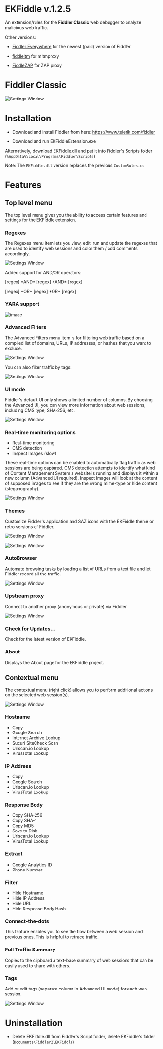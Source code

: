 # EKFiddle v.1.2.5

An extension/rules for the **Fiddler Classic** web debugger to analyze malicious web traffic.

Other versions:

- [Fiddler Everywhere](https://github.com/malwareinfosec/FiddlerEverywhere/) for the newest (paid) version of Fiddler

- [fiddleitm](https://github.com/malwareinfosec/fiddleitm) for mitmproxy

- [FiddleZAP](https://github.com/malwareinfosec/FiddleZAP) for ZAP proxy

# Fiddler Classic

![Settings Window](https://github.com/malwareinfosec/EKFiddle/blob/master/Screenshots/EKFiddle.png)

# Installation

* Download and install Fiddler from here: https://www.telerik.com/fiddler

* Download and run EKFiddleExtension.exe

Alternatively, download EKFiddle.dll and put it into Fiddler's Scripts folder (`%AppData%\Local\Programs\Fiddler\Scripts`)

Note: The `EKFiddle.dll` version replaces the previous `CustomRules.cs`.

# Features

## Top level menu

The top level menu gives you the ability to access certain features and settings for the EKFiddle extension.

### Regexes

The Regexes menu item lets you view, edit, run and update the regexes that are used to identify web sessions and color them / add comments accordingly.

![Settings Window](https://github.com/malwareinfosec/EKFiddle/blob/master/Screenshots/regexes_menu.png)

Added support for AND/OR operators:

[regex] \*AND\* [regex] \*AND\* [regex]

[regex] \*OR\* [regex] \*OR\* [regex]

### YARA support

![image](https://github.com/malwareinfosec/EKFiddle/blob/master/Screenshots/yara.png)

### Advanced Filters

The Advanced Filters menu item is for filtering web traffic based on a compiled list of domains, URLs, IP addresses, or hashes that you want to exclude.

![Settings Window](https://github.com/malwareinfosec/EKFiddle/blob/master/Screenshots/menufilters.png)

You can also filter traffic by tags:

![Settings Window](https://github.com/malwareinfosec/EKFiddle/blob/master/Screenshots/tagsfilter.png)

### UI mode

Fiddler's default UI only shows a limited number of columns. By choosing the Advanced UI, you can view more information about web sessions, including CMS type, SHA-256, etc.

![Settings Window](https://github.com/malwareinfosec/EKFiddle/blob/master/Screenshots/UI_menu.png)

### Real-time monitoring options

* Real-time monitoring
* CMS detection
* Inspect Images (slow)

These real-time options can be enabled to automatically flag traffic as web sessions are being captured. CMS detection attempts to identify what kind of Content Management System a website is running and displays it within a new column (Advanced UI required).
Inspect Images will look at the content of supposed images to see if they are the wrong mime-type or hide content (steganography).

![Settings Window](https://github.com/malwareinfosec/EKFiddle/blob/master/Screenshots/monitoring_menu.png)

### Themes

Customize Fiddler's application and SAZ icons with the EKFiddle theme or retro versions of Fiddler.

![Settings Window](https://github.com/malwareinfosec/EKFiddle/blob/master/Screenshots/themes_menu.png)

![Settings Window](https://github.com/malwareinfosec/EKFiddle/blob/master/Screenshots/ico.png)

### AutoBrowser

Automate browsing tasks by loading a list of URLs from a text file and let Fiddler record all the traffic.

![Settings Window](https://github.com/malwareinfosec/EKFiddle/blob/master/Screenshots/autobrowser.png)

### Upstream proxy

Connect to another proxy (anonymous or private) via Fiddler

![Settings Window](https://github.com/malwareinfosec/EKFiddle/blob/master/Screenshots/upstreamproxy.png)

### Check for Updates...

Check for the latest version of EKFiddle.

### About

Displays the About page for the EKFiddle project.

## Contextual menu

The contextual menu (right click) allows you to perform additional actions on the selected web session(s).

![Settings Window](https://github.com/malwareinfosec/EKFiddle/blob/master/Screenshots/contextual_menu.png)

### Hostname

* Copy
* Google Search
* Internet Archive Lookup
* Sucuri SiteCheck Scan
* Urlscan.io Lookup
* VirusTotal Lookup

### IP Address

* Copy
* Google Search
* Urlscan.io Lookup
* VirusTotal Lookup

### Response Body

* Copy SHA-256
* Copy SHA-1
* Copy MD5
* Save to Disk
* Urlscan.io Lookup
* VirusTotal Lookup

### Extract

* Google Analytics ID
* Phone Number

### Filter

* Hide Hostname
* Hide IP Address
* Hide URL
* Hide Response Body Hash

### Connect-the-dots

This feature enables you to see the flow between a web session and previous ones. This is helpful to retrace traffic.

### Full Traffic Summary

Copies to the clipboard a text-base summary of web sessions that can be easily used to share with others.

### Tags

Add or edit tags (separate column in Advanced UI mode) for each web session.

![Settings Window](https://github.com/malwareinfosec/EKFiddle/blob/master/Screenshots/tags.png)

# Uninstallation

* Delete EKFiddle.dll from Fiddler's Script folder, delete EKFiddle's folder (`Documents\Fiddler2\EKFiddle`)
